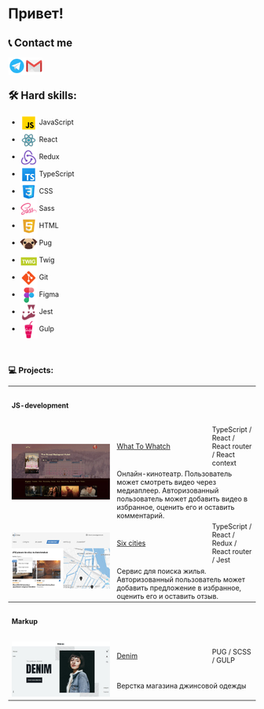 # Привет!

## 📞 Contact me
<a href="https://t.me/BulatSRC">
  <img align="left" alt="My Telegram" width="35px" src="https://raw.githubusercontent.com/BulatCC/BulatCC/main/img/icon/icon-telegram.svg" />
</a>
<a href="mailto:bulatsrc@gmail.com">
  <img align="left" alt="My e-mail" width="35px" src="https://raw.githubusercontent.com/BulatCC/BulatCC/main/img/icon/icon-email.svg" />
</a>

<br/><br/>

## 🛠 Hard skills:

<ul>
    <li>
            <img align="center" alt="JavaScript" width="35px" src="https://raw.githubusercontent.com/BulatCC/BulatCC/main/img/icon/js.svg" />
            <span>JavaScript</span>
    </li>
    <li>
            <img align="center" alt="React" width="35px" src="https://raw.githubusercontent.com/BulatCC/BulatCC/main/img/icon/icon-react.svg" />
            <span>React</span>
    </li>
    <li>
            <img align="center" alt="Redux" width="35px" src="https://raw.githubusercontent.com/BulatCC/BulatCC/main/img/icon/redux.svg" />
            <span>Redux</span>
    </li>
    <li>
            <img align="center" alt="TypeScript" width="35px" src="https://raw.githubusercontent.com/BulatCC/BulatCC/main/img/icon/ts.png" />
            <span>TypeScript</span>
    </li>
    <li>
            <img align="center" alt="Css" width="35px" src="https://raw.githubusercontent.com/BulatCC/BulatCC/main/img/icon/css.png" />
            <span>CSS</span>
    </li>
    <li>
            <img align="center" alt="Sass" width="35px" src="https://raw.githubusercontent.com/BulatCC/BulatCC/main/img/icon/sass.svg" />
            <span>Sass</span>
    </li>
    <li>
            <img align="center" alt="Html" width="35px" src="https://raw.githubusercontent.com/BulatCC/BulatCC/main/img/icon/html.svg" />
            <span>HTML</span>
    </li>
    <li>
            <img align="center" alt="Pug" width="35px" src="https://raw.githubusercontent.com/BulatCC/BulatCC/main/img/icon/pug.svg" />
            <span>Pug</span>
    </li>
    <li>
            <img align="center" alt="Twig" width="35px" src="https://raw.githubusercontent.com/BulatCC/BulatCC/main/img/icon/twig.png" />
            <span>Twig</span>
    </li>
    <li>
            <img align="center" alt="Git" width="35px" src="https://raw.githubusercontent.com/BulatCC/BulatCC/main/img/icon/git.svg" />
            <span>Git</span>
    </li>
    <li>
            <img align="center" alt="Figma" width="35px" src="https://raw.githubusercontent.com/BulatCC/BulatCC/main/img/icon/figma.png" />
            <span>Figma</span>
    </li>
    <li>
            <img align="center" alt="Jest" width="35px" src="https://raw.githubusercontent.com/BulatCC/BulatCC/main/img/icon/jest.png" />
            <span>Jest</span>
    </li>
    <li>
            <img align="center" alt="Gulp" width="35px" src="https://raw.githubusercontent.com/BulatCC/BulatCC/main/img/icon/gulp.svg" />
            <span>Gulp</span>
    </li>
</ul>

<br/>

### 💻 Projects:

<table>
  <tr>
    <th colspan="3" height="70" align="left">JS-development</th>
  </tr>

  <!-- What To Watch -->
  <tr>
    <td rowspan="2" width="200">
      <a href="https://what-to-watch-aoa6.vercel.app/" target="_blank">
        <img width="100%" height="auto" src="https://raw.githubusercontent.com/BulatCC/BulatCC/main/img/wtw.jpg" title="What To Whatch" alt="What To Whatch">
      </a>
    </td>
    <td width="180" height="60">
      <a href="https://github.com/BulatCC/what-to-watch" target="_blank">What To Whatch</a>
	</td>
    <td>TypeScript / React / React router / React context</td>
  </tr>
  <tr>
    <td colspan="2">Онлайн-кинотеатр. Пользователь может смотреть видео через медиаплеер. Авторизованный пользователь может добавить видео в избранное, оценить его и оставить комментарий.</td>
  </tr>
  
  <!-- Six-cities -->
  <tr>
    <td rowspan="2" width="200">
      <a href="https://six-cities-eosin.vercel.app/" target="_blank">
        <img width="100%" height="auto" src="https://raw.githubusercontent.com/BulatCC/BulatCC/main/img/six-citeis.jpg" title="Six-cities" alt="Six-cities">
      </a>
    </td>
    <td width="180" height="60">
      <a href="https://github.com/BulatCC/six-cities" target="_blank">Six cities</a>
    </td>
    <td>TypeScript / React / Redux / React router / Jest</td>
  </tr>
  <tr>
    <td colspan="2">Сервис для поиска жилья. Авторизованный пользователь может добавить предложение в избранное, оценить его и оставить отзыв.</td>
  </tr>
  

  
  
  <tr>
    <th colspan="3" height="70" align="left"  ">Markup</th>
  </tr>
  
  <!-- Denim -->
  <tr>
    <td rowspan="2" width="200">
      <a href="https://bulatcc.github.io/" target="_blank">
        <img width="100%" height="auto" src="https://raw.githubusercontent.com/BulatCC/BulatCC/main/img/denim.jpg" title="Denim" alt="Denim">
      </a>
    </td>
    <td width="180" height="60">
      <a href="https://github.com/BulatCC/shop-markup" target="_blank">Denim</a>
	</td>
    <td>PUG / SCSS / GULP</td>
  </tr>
  <tr>
    <td colspan="2">Верстка магазина джинсовой одежды</td>
  </tr>
  
</table> 
